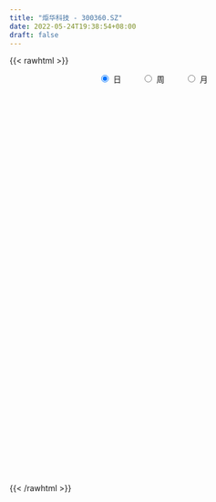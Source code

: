 ```yaml
---
title: "炬华科技 - 300360.SZ"
date: 2022-05-24T19:38:54+08:00
draft: false
---
```

{{< rawhtml >}}
    <div style="text-align: center">
        <label style="padding: 1rem;"><input style="margin-right: .5rem" type="radio" name="period" value="D" checked onclick="period_change(this)">日</label>
        <label style="padding: 1rem;"><input style="margin-right: .5rem" type="radio" name="period" value="W" onclick="period_change(this)">周</label>
        <label style="padding: 1rem;"><input style="margin-right: .5rem" type="radio" name="period" value="M" onclick="period_change(this)">月</label>
    </div>
    <div id="chart" style="height: 700px;"></div> 
    <script type="text/javascript">
        const D_v = [27919.95,28890.89,35737.45,30060.15,28373.2,31315.0,19931.9,19078.17,26121.17,24045.8,26828.55,28503.4,30674.35,46588.68,32412.6,46936.25,30742.9,30609.15,71251.58,66134.61,52204.98,45779.75,73048.34,40149.05,39434.0,35862.45,88780.86,55299.9,42658.4,44885.93,40356.76,25721.18,44718.8,27307.73,34931.71,22153.05,100421.98,85935.75,44559.55,73454.65,66987.6,152468.73,88112.84,57976.74,46181.39,41432.8,134342.3,105992.42,120034.59,106838.57,119764.31,94411.12,89004.65,90665.99,101888.49,595557.51,527547.97,317310.6,241553.27,136691.9,101725.95,240727.84,145129.61,267911.18,173920.96,148591.04,110788.1,106303.09,104563.96,95535.75,77266.84,104623.51,175884.41,89723.37,108162.0,315508.54,210870.93,102672.56,118778.5,73640.25,161712.5,105897.25,87603.6,104448.9,79480.65,95065.83,100523.8,69986.85,49729.19,60703.52,92117.38,63474.59,85225.62,65092.36,97649.76,61911.8,55554.86,86442.57,74948.46,80371.2,82445.7,79771.73,69781.78,46534.75,70268.4,42827.66,42116.56,34841.5,41038.0,44480.3,116827.6,63437.15,108246.95,85970.45,96883.25,111923.3,116823.62,145284.6,105547.0,74143.2,73486.12,50464.1,87581.1,138154.73,634972.42,845178.64,892483.28,895750.37,552003.63,565087.05,541382.91,434248.67,729312.2,475722.62,351917.48,327958.58,301963.77,284326.28,397561.37,265182.52,258586.43,161780.84,179078.48,155733.15,223413.63,361046.33,589515.74,496144.03,342879.75,304054.38,235501.36,224379.03,205592.47,243902.44,223709.89,161093.9,148841.68,140370.62,149104.21,141673.3,192472.46,187794.76,171839.6,141598.38,158705.53,152540.18,113375.77,110809.04,274151.71,209897.75,127933.17,125414.33,81025.37,171969.7,115361.65,155640.49,138721.57,95678.72,144670.65,104422.6,135519.63,125131.62,170439.7,89713.24,102956.12,91068.19,189373.75,94465.23,92605.02,122823.96,173399.16,179055.4,130307.32,106963.01,115151.16,122637.01,256361.87,141036.9,108259.97,134509.44,124231.05,133032.76,117808.2,105789.56,137792.0,113362.36,109337.75,71502.93,79951.1,94805.2,100187.6,87329.4,69138.0,62489.95,73900.6,132052.23,105017.83,68289.3,83209.2,111333.0,77940.95,96104.1,56395.0,48871.0,66263.12,70910.0,58242.96,41850.0,53630.0,68260.0,54700.29,163872.09,130288.5,203110.5,125748.49,157960.79,108328.32,90892.6,86426.0,130270.26,155370.9,87582.73,75618.53,201671.83,354991.89,220406.45,175776.04,399350.39,194555.71,176772.45]
const D_histogram = [0.0,0.0056733903,0.005728139,0.000968953,-0.006560238,-0.0141396164,-0.0168536644,-0.0156993529,-0.0095924512,-0.0019559857,0.0049669692,0.0046867098,0.0113828044,0.0239891083,0.0236298816,0.0272344418,0.0273288071,0.0251558157,0.0324672684,0.0356934595,0.0373849661,0.0302825632,0.0371169068,0.0318220162,0.0306169743,0.028777875,0.038697535,0.0432537969,0.0434727772,0.0344809046,0.0188322743,0.0068086648,-0.0119007223,-0.0184764849,-0.0336528952,-0.0450514544,-0.0170058486,0.0030605031,0.0068559,0.0149164532,0.0220028956,0.0459260978,0.0452201246,0.0353927701,0.024750046,0.0166504693,0.0284004774,0.040423956,0.058278182,0.0768037017,0.0869456662,0.0745105628,0.0439393982,-0.01245107,-0.017584277,0.0543911083,0.1006001983,0.0782300506,0.0815168671,0.0603217497,0.0362426074,0.0574841965,0.0656822763,0.0976724858,0.0788578824,0.0647442577,0.0241751078,-0.0238843079,-0.0306686745,-0.0398750409,-0.05640774,-0.07206997,-0.0479107065,-0.045259914,-0.0714422561,-0.0758706972,-0.0605155539,-0.0787379993,-0.1213387528,-0.1416098849,-0.1433089559,-0.1495443132,-0.1439153314,-0.1410279062,-0.143517828,-0.1514732412,-0.1442230986,-0.143448175,-0.1330437592,-0.1289713035,-0.1287871307,-0.1077818222,-0.0847925317,-0.0851841327,-0.1044829797,-0.1063029349,-0.1102314777,-0.074181157,-0.044149728,-0.0404243239,-0.0469084167,-0.0401995046,-0.0312251318,-0.0288882149,-0.0052411242,0.0101134442,0.0136988681,0.0167083869,0.0115029742,0.0154351463,0.0382549782,0.0537608393,0.0465163012,0.0610238962,0.0837984722,0.0982444012,0.1218051365,0.1508424979,0.1476231536,0.1303999977,0.1267031881,0.1186259082,0.1162523826,0.14220221,0.2697357954,0.3802494953,0.5793728062,0.589341551,0.5561054448,0.4866915403,0.4226586812,0.3822608868,0.3872796875,0.3321887483,0.2651655569,0.2005925045,0.1251667477,0.0727726306,-0.0359952916,-0.1290028466,-0.2139824186,-0.2506971292,-0.2929549228,-0.3077243144,-0.2776236642,-0.189073851,-0.0585275754,0.0393007298,0.0750280808,0.0321354442,0.0155308956,0.0085801314,-0.0213311383,-0.1099657099,-0.1800939503,-0.2358124252,-0.2892516459,-0.3148272798,-0.3253475218,-0.329605551,-0.3391749221,-0.313784404,-0.3296388498,-0.3365772249,-0.3476453339,-0.3254677789,-0.3084003286,-0.2723914078,-0.1894010838,-0.1300221342,-0.0920877924,-0.0955384516,-0.0804955989,-0.0429792973,-0.0583397983,-0.019112241,-0.0280930154,-0.0291025998,-0.0447802177,-0.047667736,-0.0212188258,-0.021754732,-0.0486991714,-0.0536582556,-0.0419023771,-0.0163615825,0.0152413779,0.0336363294,0.0624952749,0.0656250974,0.1027307153,0.0957729343,0.1085685923,0.1136818048,0.1198344286,0.1273192311,0.1234692859,0.1047772297,0.0698653663,0.0168854926,-0.0076660079,-0.0035220025,-0.003299424,-0.0304277566,-0.082780297,-0.0816394321,-0.0717325591,-0.0560489872,-0.0380772807,-0.0386720356,-0.0188757375,-0.0268604071,-0.0351852665,-0.043206753,-0.0556245279,-0.0451311825,-0.0430609885,-0.0341552848,-0.0194396909,-0.0349948645,-0.0443772681,-0.0684430123,-0.0671092433,-0.0676414601,-0.0429959303,-0.033119565,-0.0157117058,0.0010727727,0.0153078599,0.0048277392,-0.0020978907,-0.0345075723,-0.0447364764,-0.0212794204,-0.0136277064,0.0360779545,0.0679728514,0.0830483395,0.1000038915,0.1246791835,0.1404900144,0.1521484441,0.1538645317,0.1623100128,0.1996877493,0.2087509436,0.2144324774,0.2478403602,0.2573816317,0.220244501]
const D_fast = [0.0,0.0070917379,0.0085785213,0.0040615735,-0.0051076769,-0.0162219595,-0.0231494235,-0.0259199503,-0.0222111613,-0.0150636923,-0.0068989951,-0.006007577,0.0035342186,0.0221377996,0.0276860434,0.0380992139,0.045025781,0.0491417435,0.0645700133,0.0767195693,0.0877573175,0.0882255553,0.1043391257,0.1069997392,0.1134489407,0.1188043102,0.1383983539,0.1537680651,0.1648552397,0.1644835932,0.1535430315,0.1432215882,0.1215370205,0.1103421367,0.0867525026,0.0640910798,0.0878852235,0.108716701,0.1142260728,0.1260157394,0.1386029056,0.1740076323,0.1846066902,0.1836275283,0.1791723157,0.1752353563,0.1940854838,0.2162149513,0.2486387228,0.286365168,0.318243549,0.3244360863,0.3048497713,0.2453465356,0.2358172594,0.3213904218,0.3927495613,0.3899369263,0.4136029596,0.4074882795,0.3924697892,0.4280824273,0.4527010762,0.5091094072,0.5100092743,0.5120817141,0.4775563412,0.4235258485,0.4090743132,0.3898991866,0.3592645525,0.32558483,0.3377664169,0.3291022309,0.2850593248,0.2616632094,0.2618894642,0.2239825189,0.1510470773,0.095373474,0.057847164,0.0142257283,-0.0161241227,-0.0484936741,-0.0868630528,-0.1326867763,-0.1614924084,-0.1965795286,-0.2194360526,-0.2476064227,-0.2796190326,-0.2855591796,-0.2837680221,-0.3054556562,-0.3508752482,-0.379270937,-0.4107573492,-0.3932523178,-0.3742583209,-0.3806389977,-0.3988501947,-0.4021911587,-0.4010230689,-0.4059082058,-0.3835713961,-0.3656884666,-0.3586783257,-0.3514917102,-0.3538213793,-0.3460304207,-0.3136468443,-0.2847007733,-0.280316236,-0.2505526671,-0.206828473,-0.1678214437,-0.1138094243,-0.0470614384,-0.0133749944,0.0020018492,0.0299808367,0.0515600338,0.0782496038,0.1397499837,0.334717518,0.5402935917,0.8842601042,1.0415642367,1.1473544917,1.1996134722,1.2412452835,1.2964127107,1.3982514334,1.4262076812,1.425475879,1.4110509528,1.3669168829,1.3327159235,1.2149491784,1.0896909116,0.951215735,0.8518267421,0.7363302178,0.6446297476,0.6053244818,0.6466058322,0.762520214,0.8701737016,0.9246580728,0.8897992972,0.8770774725,0.8722717412,0.8370276869,0.7209016878,0.6057499599,0.4910783786,0.3653262465,0.2610437927,0.1691866702,0.0825272532,-0.0118358484,-0.0648914312,-0.1631555895,-0.2542382708,-0.3522177133,-0.4114071031,-0.4714397349,-0.503528666,-0.467888613,-0.4410151969,-0.4261028032,-0.4534380753,-0.4585191224,-0.4317476451,-0.4616930957,-0.4272435986,-0.4432476268,-0.4515328612,-0.4784055336,-0.4932099859,-0.4720657821,-0.4780403713,-0.5171596036,-0.5355332517,-0.5342529674,-0.5128025684,-0.4773892635,-0.4505852297,-0.4061024655,-0.3865663686,-0.3237780719,-0.3067926193,-0.2668548132,-0.2333211496,-0.1972099186,-0.1578953083,-0.130877932,-0.1233756807,-0.1408212026,-0.1895797032,-0.2160477056,-0.2127842009,-0.2133864784,-0.2481217502,-0.3211693648,-0.3404383579,-0.3484646247,-0.3467932996,-0.3383409133,-0.3486036771,-0.3335263134,-0.3482260847,-0.3653472607,-0.3841704355,-0.4104943424,-0.4112837926,-0.4199788458,-0.4196119632,-0.4097562921,-0.4340601818,-0.4545369024,-0.4957133997,-0.5111569415,-0.5285995233,-0.5147029761,-0.513106502,-0.4996265693,-0.4825738976,-0.4645118454,-0.4737850314,-0.481235134,-0.5222717086,-0.5436847319,-0.5255475309,-0.5213027436,-0.462577594,-0.4136894842,-0.3778519113,-0.3358953864,-0.2800502985,-0.2291169641,-0.1794214233,-0.1392392027,-0.0902162185,-0.0029165446,0.0583343856,0.1176240388,0.2129920116,0.286878691,0.3048026856]
const D_slow = [0.0,0.0014183476,0.0028503823,0.0030926206,0.0014525611,-0.002082343,-0.0062957591,-0.0102205974,-0.0126187102,-0.0131077066,-0.0118659643,-0.0106942868,-0.0078485857,-0.0018513087,0.0040561617,0.0108647722,0.017696974,0.0239859279,0.032102745,0.0410261098,0.0503723514,0.0579429922,0.0672222189,0.0751777229,0.0828319665,0.0900264352,0.099700819,0.1105142682,0.1213824625,0.1300026886,0.1347107572,0.1364129234,0.1334377428,0.1288186216,0.1204053978,0.1091425342,0.1048910721,0.1056561978,0.1073701728,0.1110992861,0.11660001,0.1280815345,0.1393865656,0.1482347582,0.1544222697,0.158584887,0.1656850063,0.1757909953,0.1903605408,0.2095614663,0.2312978828,0.2499255235,0.2609103731,0.2577976056,0.2534015363,0.2669993134,0.292149363,0.3117068757,0.3320860924,0.3471665299,0.3562271817,0.3705982308,0.3870187999,0.4114369214,0.431151392,0.4473374564,0.4533812333,0.4474101564,0.4397429877,0.4297742275,0.4156722925,0.3976548,0.3856771234,0.3743621449,0.3565015809,0.3375339066,0.3224050181,0.3027205183,0.2723858301,0.2369833588,0.2011561199,0.1637700416,0.1277912087,0.0925342321,0.0566547752,0.0187864649,-0.0172693098,-0.0531313535,-0.0863922934,-0.1186351192,-0.1508319019,-0.1777773574,-0.1989754904,-0.2202715235,-0.2463922685,-0.2729680022,-0.3005258716,-0.3190711608,-0.3301085928,-0.3402146738,-0.351941778,-0.3619916541,-0.3697979371,-0.3770199908,-0.3783302719,-0.3758019108,-0.3723771938,-0.3682000971,-0.3653243535,-0.361465567,-0.3519018224,-0.3384616126,-0.3268325373,-0.3115765633,-0.2906269452,-0.2660658449,-0.2356145608,-0.1979039363,-0.1609981479,-0.1283981485,-0.0967223515,-0.0670658744,-0.0380027788,-0.0024522263,0.0649817226,0.1600440964,0.304887298,0.4522226857,0.5912490469,0.712921932,0.8185866023,0.914151824,1.0109717458,1.0940189329,1.1603103221,1.2104584483,1.2417501352,1.2599432928,1.2509444699,1.2186937583,1.1651981536,1.1025238713,1.0292851406,0.952354062,0.882948146,0.8356796832,0.8210477894,0.8308729718,0.849629992,0.8576638531,0.8615465769,0.8636916098,0.8583588252,0.8308673977,0.7858439102,0.7268908039,0.6545778924,0.5758710725,0.494534192,0.4121328042,0.3273390737,0.2488929727,0.1664832603,0.0823389541,-0.0045723794,-0.0859393241,-0.1630394063,-0.2311372582,-0.2784875292,-0.3109930627,-0.3340150108,-0.3578996237,-0.3780235235,-0.3887683478,-0.4033532974,-0.4081313576,-0.4151546115,-0.4224302614,-0.4336253158,-0.4455422499,-0.4508469563,-0.4562856393,-0.4684604321,-0.4818749961,-0.4923505903,-0.4964409859,-0.4926306415,-0.4842215591,-0.4685977404,-0.452191466,-0.4265087872,-0.4025655536,-0.3754234055,-0.3470029544,-0.3170443472,-0.2852145394,-0.2543472179,-0.2281529105,-0.2106865689,-0.2064651958,-0.2083816977,-0.2092621984,-0.2100870544,-0.2176939935,-0.2383890678,-0.2587989258,-0.2767320656,-0.2907443124,-0.3002636326,-0.3099316415,-0.3146505759,-0.3213656776,-0.3301619942,-0.3409636825,-0.3548698145,-0.3661526101,-0.3769178572,-0.3854566784,-0.3903166012,-0.3990653173,-0.4101596343,-0.4272703874,-0.4440476982,-0.4609580632,-0.4717070458,-0.4799869371,-0.4839148635,-0.4836466703,-0.4798197053,-0.4786127705,-0.4791372432,-0.4877641363,-0.4989482554,-0.5042681105,-0.5076750371,-0.4986555485,-0.4816623356,-0.4609002508,-0.4358992779,-0.404729482,-0.3696069784,-0.3315698674,-0.2931037345,-0.2525262313,-0.2026042939,-0.150416558,-0.0968084387,-0.0348483486,0.0294970593,0.0845581846]
const D_data = [['2021-05-13', 7.5803, 7.5411, 7.5214, 7.6195],['2021-05-14', 7.61, 7.63, 7.54, 7.63],['2021-05-17', 7.63, 7.58, 7.57, 7.65],['2021-05-18', 7.63, 7.51, 7.5, 7.64],['2021-05-19', 7.48, 7.44, 7.41, 7.51],['2021-05-20', 7.46, 7.39, 7.37, 7.47],['2021-05-21', 7.41, 7.41, 7.4, 7.49],['2021-05-24', 7.4, 7.44, 7.37, 7.46],['2021-05-25', 7.44, 7.51, 7.43, 7.53],['2021-05-26', 7.51, 7.56, 7.49, 7.58],['2021-05-27', 7.57, 7.59, 7.52, 7.6],['2021-05-28', 7.58, 7.52, 7.49, 7.59],['2021-05-31', 7.56, 7.63, 7.49, 7.63],['2021-06-01', 7.69, 7.77, 7.59, 7.78],['2021-06-02', 7.75, 7.66, 7.63, 7.8],['2021-06-03', 7.83, 7.74, 7.72, 7.86],['2021-06-04', 7.63, 7.73, 7.62, 7.76],['2021-06-07', 7.71, 7.72, 7.65, 7.75],['2021-06-08', 7.76, 7.88, 7.68, 7.94],['2021-06-09', 7.9, 7.89, 7.84, 8.12],['2021-06-10', 7.89, 7.92, 7.81, 7.97],['2021-06-11', 7.95, 7.83, 7.8, 8.0],['2021-06-15', 7.99, 8.04, 7.91, 8.15],['2021-06-16', 7.95, 7.93, 7.83, 8.02],['2021-06-17', 7.96, 8.0, 7.92, 8.05],['2021-06-18', 7.98, 8.02, 7.89, 8.03],['2021-06-21', 7.96, 8.23, 7.95, 8.23],['2021-06-22', 8.26, 8.25, 8.14, 8.29],['2021-06-23', 8.25, 8.26, 8.16, 8.33],['2021-06-24', 8.21, 8.17, 8.15, 8.34],['2021-06-25', 8.16, 8.06, 8.03, 8.2],['2021-06-28', 8.08, 8.06, 8.03, 8.13],['2021-06-29', 8.06, 7.91, 7.84, 8.08],['2021-06-30', 7.91, 8.0, 7.86, 8.05],['2021-07-01', 7.96, 7.83, 7.81, 8.08],['2021-07-02', 7.83, 7.79, 7.77, 7.9],['2021-07-05', 7.84, 8.32, 7.79, 8.37],['2021-07-06', 8.27, 8.36, 8.2, 8.41],['2021-07-07', 8.32, 8.24, 8.21, 8.35],['2021-07-08', 8.3, 8.35, 8.23, 8.43],['2021-07-09', 8.32, 8.41, 8.18, 8.47],['2021-07-12', 8.42, 8.75, 8.42, 8.95],['2021-07-13', 8.74, 8.56, 8.46, 8.74],['2021-07-14', 8.6, 8.47, 8.39, 8.61],['2021-07-15', 8.43, 8.45, 8.21, 8.46],['2021-07-16', 8.36, 8.47, 8.35, 8.54],['2021-07-19', 8.55, 8.77, 8.51, 8.82],['2021-07-20', 8.72, 8.89, 8.72, 8.91],['2021-07-21', 8.83, 9.11, 8.83, 9.23],['2021-07-22', 9.12, 9.3, 9.08, 9.33],['2021-07-23', 9.28, 9.37, 9.16, 9.45],['2021-07-26', 9.35, 9.18, 8.99, 9.35],['2021-07-27', 9.19, 8.92, 8.9, 9.31],['2021-07-28', 8.87, 8.41, 8.34, 8.91],['2021-07-29', 8.63, 8.91, 8.6, 8.99],['2021-07-30', 9.2, 10.11, 8.91, 10.69],['2021-08-02', 10.32, 10.21, 10.04, 10.99],['2021-08-03', 10.01, 9.53, 9.48, 10.58],['2021-08-04', 9.5, 9.91, 9.5, 10.13],['2021-08-05', 9.81, 9.66, 9.57, 10.02],['2021-08-06', 9.55, 9.59, 9.5, 9.77],['2021-08-09', 9.51, 10.24, 9.28, 10.49],['2021-08-10', 10.2, 10.26, 10.03, 10.43],['2021-08-11', 10.4, 10.79, 10.22, 10.88],['2021-08-12', 10.7, 10.32, 10.29, 10.73],['2021-08-13', 10.2, 10.41, 10.19, 10.59],['2021-08-16', 10.32, 10.03, 9.94, 10.39],['2021-08-17', 10.0, 9.76, 9.76, 10.13],['2021-08-18', 9.75, 10.17, 9.7, 10.22],['2021-08-19', 10.06, 10.13, 10.02, 10.58],['2021-08-20', 10.0, 9.99, 9.75, 10.03],['2021-08-23', 9.83, 9.92, 9.55, 10.06],['2021-08-24', 9.92, 10.45, 9.75, 10.52],['2021-08-25', 10.42, 10.27, 10.19, 10.44],['2021-08-26', 10.2, 9.85, 9.8, 10.45],['2021-08-27', 9.4, 10.03, 8.58, 10.11],['2021-08-30', 9.99, 10.3, 9.93, 10.88],['2021-08-31', 10.2, 9.86, 9.83, 10.28],['2021-09-01', 9.86, 9.35, 9.26, 9.91],['2021-09-02', 9.39, 9.39, 9.22, 9.5],['2021-09-03', 9.4, 9.48, 9.4, 10.2],['2021-09-06', 9.4, 9.31, 9.13, 9.57],['2021-09-07', 9.33, 9.36, 9.21, 9.43],['2021-09-08', 9.34, 9.25, 9.13, 9.49],['2021-09-09', 9.25, 9.08, 8.98, 9.25],['2021-09-10', 9.24, 8.87, 8.85, 9.24],['2021-09-13', 8.76, 8.94, 8.76, 9.19],['2021-09-14', 8.88, 8.76, 8.7, 9.03],['2021-09-15', 8.75, 8.79, 8.65, 8.84],['2021-09-16', 8.8, 8.63, 8.61, 8.86],['2021-09-17', 8.6, 8.47, 8.34, 8.69],['2021-09-22', 8.35, 8.67, 8.33, 8.68],['2021-09-23', 8.85, 8.71, 8.67, 8.87],['2021-09-24', 8.69, 8.38, 8.34, 8.69],['2021-09-27', 8.44, 7.98, 7.82, 8.44],['2021-09-28', 7.98, 8.02, 7.84, 8.12],['2021-09-29', 7.92, 7.85, 7.84, 8.12],['2021-09-30', 7.85, 8.32, 7.85, 8.46],['2021-10-08', 8.46, 8.33, 8.28, 8.58],['2021-10-11', 8.33, 8.01, 7.98, 8.36],['2021-10-12', 8.03, 7.79, 7.69, 8.04],['2021-10-13', 7.82, 7.87, 7.63, 7.93],['2021-10-14', 7.88, 7.86, 7.74, 7.98],['2021-10-15', 7.85, 7.73, 7.7, 7.85],['2021-10-18', 7.67, 8.0, 7.65, 8.08],['2021-10-19', 7.98, 7.95, 7.9, 8.08],['2021-10-20', 7.97, 7.81, 7.76, 7.98],['2021-10-21', 7.81, 7.78, 7.75, 7.85],['2021-10-22', 7.78, 7.63, 7.63, 7.78],['2021-10-25', 7.6, 7.7, 7.6, 7.76],['2021-10-26', 7.88, 7.98, 7.81, 8.16],['2021-10-27', 7.9, 7.98, 7.83, 8.06],['2021-10-28', 7.98, 7.71, 7.58, 8.0],['2021-10-29', 7.8, 8.0, 7.67, 8.08],['2021-11-01', 8.01, 8.22, 7.95, 8.25],['2021-11-02', 8.27, 8.25, 8.15, 8.45],['2021-11-03', 8.25, 8.52, 8.18, 8.57],['2021-11-04', 8.6, 8.81, 8.57, 8.84],['2021-11-05', 8.75, 8.57, 8.5, 8.88],['2021-11-08', 8.59, 8.43, 8.34, 8.65],['2021-11-09', 8.49, 8.63, 8.4, 8.66],['2021-11-10', 8.59, 8.63, 8.49, 8.67],['2021-11-11', 8.63, 8.76, 8.54, 8.95],['2021-11-12', 8.85, 9.28, 8.67, 9.29],['2021-11-15', 10.51, 11.14, 10.51, 11.14],['2021-11-16', 11.56, 11.85, 11.15, 11.97],['2021-11-17', 12.55, 14.22, 12.55, 14.22],['2021-11-18', 13.51, 12.94, 12.41, 13.7],['2021-11-19', 12.54, 12.87, 12.44, 13.48],['2021-11-22', 12.82, 12.65, 11.8, 12.96],['2021-11-23', 12.45, 12.83, 12.21, 13.59],['2021-11-24', 12.83, 13.29, 12.31, 13.29],['2021-11-25', 13.4, 14.21, 12.73, 15.6],['2021-11-26', 14.1, 13.76, 13.31, 14.88],['2021-11-29', 13.3, 13.68, 13.3, 14.36],['2021-11-30', 13.88, 13.71, 13.5, 14.24],['2021-12-01', 13.72, 13.5, 13.33, 14.18],['2021-12-02', 13.7, 13.7, 13.54, 14.1],['2021-12-03', 13.45, 12.75, 12.61, 13.65],['2021-12-06', 12.97, 12.51, 12.51, 13.11],['2021-12-07', 12.63, 12.16, 11.84, 12.66],['2021-12-08', 12.14, 12.41, 12.1, 12.49],['2021-12-09', 12.46, 12.06, 11.98, 12.61],['2021-12-10', 12.19, 12.15, 11.83, 12.31],['2021-12-13', 12.07, 12.65, 12.07, 12.96],['2021-12-14', 12.7, 13.64, 12.56, 13.65],['2021-12-15', 13.4, 14.78, 13.3, 16.28],['2021-12-16', 14.93, 15.1, 14.5, 15.62],['2021-12-17', 14.94, 14.85, 14.54, 15.65],['2021-12-20', 14.94, 14.01, 13.6, 15.08],['2021-12-21', 14.28, 14.32, 13.83, 14.68],['2021-12-22', 14.32, 14.51, 13.95, 15.14],['2021-12-23', 14.5, 14.24, 14.14, 15.07],['2021-12-24', 14.12, 13.25, 13.16, 14.37],['2021-12-27', 13.18, 13.05, 12.65, 13.57],['2021-12-28', 13.17, 12.83, 12.6, 13.17],['2021-12-29', 12.83, 12.45, 12.37, 12.92],['2021-12-30', 12.6, 12.43, 12.36, 12.64],['2021-12-31', 12.53, 12.34, 12.24, 12.63],['2022-01-04', 12.47, 12.18, 12.03, 12.58],['2022-01-05', 12.23, 11.86, 11.51, 12.29],['2022-01-06', 11.95, 12.12, 11.71, 12.33],['2022-01-07', 12.08, 11.4, 11.36, 12.12],['2022-01-10', 11.42, 11.2, 11.13, 11.53],['2022-01-11', 11.2, 10.83, 10.75, 11.26],['2022-01-12', 11.03, 11.0, 10.83, 11.3],['2022-01-13', 11.05, 10.77, 10.73, 11.15],['2022-01-14', 10.73, 10.89, 10.7, 11.13],['2022-01-17', 11.05, 11.58, 10.9, 11.8],['2022-01-18', 11.55, 11.5, 11.45, 12.04],['2022-01-19', 11.52, 11.36, 11.23, 11.7],['2022-01-20', 11.36, 10.81, 10.78, 11.45],['2022-01-21', 10.77, 10.95, 10.71, 11.12],['2022-01-24', 10.95, 11.27, 10.95, 11.68],['2022-01-25', 11.24, 10.57, 10.56, 11.32],['2022-01-26', 10.57, 11.23, 10.57, 11.25],['2022-01-27', 11.23, 10.63, 10.6, 11.24],['2022-01-28', 10.67, 10.62, 10.22, 10.9],['2022-02-07', 10.84, 10.3, 10.2, 10.98],['2022-02-08', 10.31, 10.31, 10.06, 10.34],['2022-02-09', 10.32, 10.65, 10.2, 10.77],['2022-02-10', 10.62, 10.3, 10.16, 10.64],['2022-02-11', 10.23, 9.8, 9.73, 10.29],['2022-02-14', 9.73, 9.88, 9.65, 9.94],['2022-02-15', 9.93, 10.0, 9.72, 10.05],['2022-02-16', 10.06, 10.18, 9.96, 10.2],['2022-02-17', 10.14, 10.34, 10.01, 10.63],['2022-02-18', 10.2, 10.26, 10.01, 10.3],['2022-02-21', 10.17, 10.49, 10.12, 10.54],['2022-02-22', 10.41, 10.24, 10.12, 10.41],['2022-02-23', 10.25, 10.78, 10.23, 10.89],['2022-02-24', 10.66, 10.33, 10.08, 10.9],['2022-02-25', 10.38, 10.62, 10.37, 10.75],['2022-02-28', 10.59, 10.61, 10.28, 10.71],['2022-03-01', 10.59, 10.7, 10.55, 10.98],['2022-03-02', 10.69, 10.81, 10.51, 10.85],['2022-03-03', 11.2, 10.74, 10.46, 11.3],['2022-03-04', 10.53, 10.55, 10.5, 10.95],['2022-03-07', 10.5, 10.24, 10.18, 10.55],['2022-03-08', 10.26, 9.78, 9.75, 10.43],['2022-03-09', 9.8, 9.9, 9.43, 10.08],['2022-03-10', 10.09, 10.17, 10.06, 10.48],['2022-03-11', 10.05, 10.1, 9.72, 10.15],['2022-03-14', 10.08, 9.64, 9.64, 10.09],['2022-03-15', 9.59, 9.03, 9.02, 9.7],['2022-03-16', 9.27, 9.46, 8.93, 9.55],['2022-03-17', 9.59, 9.5, 9.45, 9.77],['2022-03-18', 9.42, 9.55, 9.36, 9.65],['2022-03-21', 9.64, 9.59, 9.45, 9.78],['2022-03-22', 9.59, 9.33, 9.26, 9.59],['2022-03-23', 9.33, 9.57, 9.29, 9.72],['2022-03-24', 9.48, 9.19, 9.18, 9.48],['2022-03-25', 9.19, 9.07, 9.05, 9.28],['2022-03-28', 9.0, 8.95, 8.82, 9.07],['2022-03-29', 8.94, 8.75, 8.69, 9.0],['2022-03-30', 8.85, 8.94, 8.81, 9.06],['2022-03-31', 8.89, 8.78, 8.69, 8.93],['2022-04-01', 8.73, 8.81, 8.62, 8.82],['2022-04-06', 8.78, 8.87, 8.71, 8.96],['2022-04-07', 8.78, 8.41, 8.39, 8.84],['2022-04-08', 8.44, 8.33, 8.13, 8.48],['2022-04-11', 8.25, 7.95, 7.8, 8.25],['2022-04-12', 7.86, 8.09, 7.82, 8.1],['2022-04-13', 8.04, 7.95, 7.86, 8.1],['2022-04-14', 8.1, 8.22, 8.01, 8.3],['2022-04-15', 8.15, 8.03, 7.89, 8.16],['2022-04-18', 7.93, 8.11, 7.77, 8.13],['2022-04-19', 8.11, 8.12, 8.04, 8.22],['2022-04-20', 8.14, 8.11, 8.05, 8.23],['2022-04-21', 8.09, 7.75, 7.7, 8.09],['2022-04-22', 7.7, 7.68, 7.53, 7.78],['2022-04-25', 7.72, 7.17, 7.16, 7.87],['2022-04-26', 7.2, 7.23, 7.18, 7.51],['2022-04-27', 7.23, 7.59, 6.95, 7.61],['2022-04-28', 7.48, 7.39, 7.24, 7.62],['2022-04-29', 7.46, 8.01, 7.42, 8.05],['2022-05-05', 7.95, 7.98, 7.87, 8.05],['2022-05-06', 7.78, 7.89, 7.72, 7.97],['2022-05-09', 7.96, 8.01, 7.9, 8.12],['2022-05-10', 7.93, 8.25, 7.9, 8.4],['2022-05-11', 8.23, 8.3, 8.21, 8.64],['2022-05-12', 8.26, 8.39, 8.23, 8.54],['2022-05-13', 8.43, 8.38, 8.26, 8.52],['2022-05-16', 8.47, 8.58, 8.45, 8.87],['2022-05-17', 8.51, 9.18, 8.42, 9.36],['2022-05-18', 9.14, 9.09, 8.86, 9.26],['2022-05-19', 8.89, 9.24, 8.85, 9.29],['2022-05-20', 9.45, 9.87, 9.24, 10.09],['2022-05-23', 9.75, 9.89, 9.74, 9.97],['2022-05-24', 9.89, 9.43, 9.4, 10.1]]
const W_v = [38211.42,94663.31,82237.26,67913.18,44983.59,49838.1,41749.42,129511.53,245234.65,115543.22,92773.12,58787.05,112840.52,103207.51,65887.18,154584.43,970133.64,234164.38,574208.8300000001,331261.5100000001,345795.92,178419.94,134259.0,162084.21,187143.38,115648.08,101442.88,114758.38,145640.24,110007.33,33475.53,18854.34,104060.86,379873.85,181870.35,127787.78,136829.03,94340.65,135919.02,99174.16,85468.6,50047.75,168513.73,111519.6,86375.39,73513.62,360737.69,165307.17,115925.53,93186.34,94412.41,86362.94,100491.9,90157.18,76547.26,67238.46,57986.07,171373.99,163968.52,62058.64,38954.29,54983.21,37132.24,54984.24,39707.15,45339.71,67432.92,54570.56,104196.77,84827.59,62808.02,78999.36,44960.51,242269.22,121189.41,72140.45,185636.49,107749.37,86249.8,111268.07,174948.41,189415.44,219747.42,477196.12,685175.6599999999,213057.86,138562.69,188221.72,110931.63,244929.06,227615.92,100061.87,111829.97,102132.12,74812.81,81481.54,59323.1,81349.45,68673.23,76602.43,126765.29,94250.67,104440.2,78961.03,73774.16,76164.26,56949.96,75504.41,100407.18,162760.17,152388.02,185786.49,366691.49,26185.81,91917.44,272876.0,210555.39,190128.79,342592.47,345681.16,365084.16,247133.53,220771.27,232571.54,427620.48,537768.48,261849.05,244417.9,334010.4,235156.23,233796.15,263158.28,333416.56,289422.84,389509.14,350003.17,179184.93,147837.37,126326.5,104243.75,122780.51,192130.0,130185.38,138009.04,156588.62,154149.72,142081.85,152329.88,124141.11,317572.13,377462.74,511328.49,947327.01,553610.65,399005.88,252442.27,326116.73,214050.09,197811.41,694234.0800000001,629213.76,1271715.3,844600.7299999999,377694.9300000001,102206.43,57596.7,537118.24,783939.8200000001,1231512.23,1296773.9199999999,541207.78,287541.13,328769.93,181291.22,281610.63,198869.92,215502.33,130580.85,214870.46,239936.75,294401.04,202699.45,187092.22,72456.13,57350.98,138556.45,196686.64,182293.18,188852.73,303921.29,276674.66,248482.96,130042.69,147137.0,160487.5,63648.37,130316.28,145417.7,124577.09,187354.78,265980.0700000001,188493.84,271981.85,154832.47,371359.5299999999,386172.5,586972.1899999999,971527.76,1324829.6899999997,976280.6299999999,494457.74,793901.83,667674.74,472496.23,373060.74,213792.57,301558.99,74948.46,358905.16,231092.12,418962.45,576461.77,423829.25,3820388.3399999999,2745753.4500000002,1663727.48,1020361.42,2012999.48,1213429.6799999999,823120.2999999999,693780.12,677028.9,818422.33,677372.1299999999,680184.2,567576.53,698190.8600000001,742149.9500000001,617841.42,537784.6,431411.3,441749.91,272483.15,338543.22,276683.25,780980.37,199220.92,535268.42,1352196.6000000001,371328.16]
const W_histogram = [0.0,-0.0809973789,-0.0977165632,-0.0998835849,-0.1041648636,-0.0783004701,-0.0717457536,-0.0436826015,-0.0025909596,0.02323531,0.017250259,-0.0028405636,-0.0117335688,-0.0362553549,-0.054865023,-0.0853249025,0.0294630678,0.0755384961,-0.0281725652,-0.1082595984,-0.1792798076,-0.215035011,-0.2374202287,-0.2126901727,-0.1958019421,-0.1810322967,-0.1647102423,-0.1335427965,-0.1786393412,-0.2183176237,-0.2186966694,-0.1939253905,-0.1436085272,-0.0643062361,-0.016674495,-0.0205104618,0.0269564046,0.0572827234,0.0783809201,0.066494107,0.0663388605,0.0715429592,0.1055930582,0.1256076126,0.1266060595,0.1064676405,0.1126441569,0.0782488288,0.0130477717,-0.0120543655,-0.0293593368,-0.0281927543,-0.0098486477,0.0094585433,0.0031213452,0.0146549785,0.0190039964,0.0573286255,0.0536587201,0.0517407283,0.0513756694,0.0570169405,0.0589963871,0.014561417,-0.0099864231,-0.0090939271,0.0105259967,0.0272893016,0.0665291522,0.0770346538,0.0902783727,0.1006049995,0.0961944918,0.0951629818,0.0685492179,0.0710145366,0.1002856237,0.1133180001,0.1152308139,0.1056119917,0.1170384597,0.1337827797,0.1550132698,0.1972005286,0.2353882522,0.245652151,0.2195810672,0.2192164989,0.186403521,0.1368771125,0.0955030389,0.0807947036,0.0329708699,-0.024778855,-0.056252563,-0.0535818777,-0.0727389662,-0.0723005808,-0.0651053337,-0.0798776043,-0.0980172311,-0.1147318876,-0.1147759213,-0.1126077384,-0.108909985,-0.1197834144,-0.1115562238,-0.0934231612,-0.069346674,-0.0275370148,0.0232521023,0.0703487957,0.0870003855,0.083026128,0.068982979,0.0902808311,0.1248578715,0.1576262441,0.2226027479,0.2925255166,0.3059629831,0.3047905741,0.2876884994,0.2282575382,0.2520854052,0.2058634747,0.1866253541,0.1589158927,0.1180143696,0.0253897781,-0.0736048829,-0.0772698278,-0.0619015293,-0.1093987065,-0.0670090962,-0.0855660053,-0.12935532,-0.1415056647,-0.1744175358,-0.1719516957,-0.1697107946,-0.1512850233,-0.1294752483,-0.1111151567,-0.1220725121,-0.1448794544,-0.1641107779,-0.1548235227,-0.1634630464,-0.0930217544,-0.0503381914,0.0109938975,0.1014257304,0.1275290658,0.11352974,0.1274365633,0.1039975121,0.0869242389,0.0545182022,0.0841609648,0.0758547253,0.0859599118,0.0880978344,0.0142128109,-0.0427713977,-0.0566706325,-0.0164207599,0.0081328807,0.0415687312,0.0436819935,0.0165649452,-0.0212351988,-0.0730825516,-0.0989410969,-0.1363364862,-0.1924637311,-0.2168988278,-0.2347109117,-0.2512810188,-0.2593771951,-0.2530161174,-0.268008302,-0.2824728935,-0.257654416,-0.2051753722,-0.1582940194,-0.1013699135,-0.0722004002,-0.0398828784,0.0203354574,0.0360176489,0.0116110706,-0.0028715679,-0.0203813161,-0.0388240548,-0.0392783385,-0.0257917629,-0.0264368413,-0.0147854666,0.0103777678,0.0356472797,0.0653210772,0.0864783164,0.0812078672,0.1162619721,0.138750256,0.2054742513,0.285747408,0.2892433324,0.3292899383,0.3102620726,0.28385392,0.2159049234,0.1211597784,0.0277115856,-0.0403046786,-0.0868087853,-0.1127265749,-0.1630544549,-0.1937633699,-0.1801297577,-0.1262437202,-0.0407308294,0.2440101387,0.4658329733,0.5142763323,0.4765024164,0.5961815991,0.5325007803,0.4000522297,0.228618239,0.068656311,-0.039510095,-0.1343406468,-0.2468058352,-0.2821793311,-0.273117533,-0.2634986933,-0.2776850917,-0.3117973435,-0.351432628,-0.3776110231,-0.40716182,-0.4248620879,-0.436429333,-0.399155422,-0.3610309734,-0.2846203332,-0.1237518509,-0.0412658567]
const W_fast = [0.0,-0.1012467236,-0.1423950487,-0.1695329667,-0.1998554612,-0.1935661853,-0.2049479072,-0.1878054054,-0.1473615034,-0.1157264063,-0.1173988926,-0.138199856,-0.1500262535,-0.1836118783,-0.2159378022,-0.2677289073,-0.1455751701,-0.0806151177,-0.1913693203,-0.2985212531,-0.4143614142,-0.5038753704,-0.5856156453,-0.6140581324,-0.6461203873,-0.6766088162,-0.7014643223,-0.7036825757,-0.7934389556,-0.8876966441,-0.9427498571,-0.9664599259,-0.9520451943,-0.8888194622,-0.8453563449,-0.8543199271,-0.8001139596,-0.7554669599,-0.7147735332,-0.7100368196,-0.6936073509,-0.6705175125,-0.6100691489,-0.5586526913,-0.5260027296,-0.5195242384,-0.4851866828,-0.5000198037,-0.5619589179,-0.5900746464,-0.614719452,-0.620601058,-0.6047191134,-0.5830472866,-0.5886041483,-0.5734067705,-0.5643067534,-0.5116499679,-0.5019051934,-0.4908880031,-0.4784091446,-0.4585136384,-0.441785095,-0.4825797108,-0.5096241568,-0.5110051425,-0.4887537195,-0.4651680893,-0.4092959506,-0.3795317855,-0.3437184735,-0.3082405968,-0.2886024815,-0.2658432461,-0.2753197056,-0.2551007527,-0.2007582596,-0.1593963832,-0.128675866,-0.1118916902,-0.0712056072,-0.0210155923,0.0389682153,0.1304556062,0.2274903928,0.2991673294,0.3279915124,0.3824310688,0.3962189711,0.3809118408,0.3634135269,0.3689038675,0.3293227512,0.2653783126,0.2198414639,0.2091166797,0.1717748496,0.1541380899,0.1450570036,0.1103153319,0.0676713974,0.0222737689,-0.0064642451,-0.0324479968,-0.0559777397,-0.0967970227,-0.116458888,-0.1216816157,-0.114941797,-0.0800163915,-0.0234142489,0.0412696435,0.0796713296,0.0964536042,0.0996561999,0.1435242597,0.2093157681,0.2814907017,0.4021178925,0.5451720403,0.6351002525,0.7101254872,0.7649455372,0.7625789606,0.8494281788,0.854672117,0.882090335,0.8941098468,0.8827119161,0.7964347691,0.6790388873,0.6560564855,0.6559494017,0.5811025479,0.6067398841,0.5667914737,0.490663329,0.4431365681,0.366620313,0.3260982293,0.2859114317,0.2665159472,0.2559569101,0.2465382125,0.2050627291,0.1460359232,0.0857769052,0.0563582797,0.0068529944,0.0540388479,0.084137863,0.1482184263,0.2640066918,0.3219922936,0.3363754029,0.382141367,0.3847016937,0.3893594803,0.3705829942,0.421265998,0.4319234397,0.4635186042,0.4876809854,0.4173491646,0.3496721066,0.3216052137,0.3577498963,0.3843367571,0.4281647905,0.4411985511,0.4182227391,0.3751137954,0.3049958047,0.2544019852,0.1829224744,0.0786792967,0.0000194931,-0.0764703188,-0.1558606806,-0.2288011557,-0.2856941073,-0.3676883674,-0.4527711823,-0.4923663088,-0.491181108,-0.48387326,-0.4522916326,-0.4411722193,-0.4188254172,-0.353523217,-0.3288366133,-0.3503404239,-0.3655409544,-0.3881460316,-0.416294784,-0.4265686523,-0.4195300175,-0.4267843062,-0.4188292982,-0.3910716218,-0.35689029,-0.3108862232,-0.2681094049,-0.2530778873,-0.1889582893,-0.1317824415,-0.0136898833,0.1380201254,0.2138268828,0.3361959734,0.3947336258,0.4392889532,0.4253161874,0.3608609871,0.2743406906,0.1962482568,0.1280419538,0.0739425204,-0.0171489733,-0.0962987307,-0.127697558,-0.1053724505,-0.0300422671,0.3157012357,0.6539823136,0.8309947557,0.9123464438,1.1810710264,1.2505154027,1.2180799095,1.1038004785,0.9610026283,0.8429586986,0.714542985,0.5403763378,0.4344580092,0.375240424,0.3189845903,0.235376919,0.1233153313,-0.0041781101,-0.124759261,-0.2561005129,-0.3800163028,-0.5006908812,-0.5632058257,-0.6153391203,-0.6100835635,-0.4801530439,-0.4079835138]
const W_slow = [0.0,-0.0202493447,-0.0446784855,-0.0696493818,-0.0956905977,-0.1152657152,-0.1332021536,-0.1441228039,-0.1447705438,-0.1389617163,-0.1346491516,-0.1353592925,-0.1382926847,-0.1473565234,-0.1610727792,-0.1824040048,-0.1750382378,-0.1561536138,-0.1631967551,-0.1902616547,-0.2350816066,-0.2888403594,-0.3481954165,-0.4013679597,-0.4503184452,-0.4955765194,-0.53675408,-0.5701397791,-0.6147996144,-0.6693790204,-0.7240531877,-0.7725345353,-0.8084366671,-0.8245132261,-0.8286818499,-0.8338094653,-0.8270703642,-0.8127496833,-0.7931544533,-0.7765309266,-0.7599462114,-0.7420604716,-0.7156622071,-0.6842603039,-0.6526087891,-0.6259918789,-0.5978308397,-0.5782686325,-0.5750066896,-0.5780202809,-0.5853601152,-0.5924083037,-0.5948704657,-0.5925058298,-0.5917254935,-0.5880617489,-0.5833107498,-0.5689785934,-0.5555639134,-0.5426287314,-0.529784814,-0.5155305789,-0.5007814821,-0.4971411278,-0.4996377336,-0.5019112154,-0.4992797162,-0.4924573908,-0.4758251028,-0.4565664393,-0.4339968462,-0.4088455963,-0.3847969733,-0.3610062279,-0.3438689234,-0.3261152893,-0.3010438833,-0.2727143833,-0.2439066798,-0.2175036819,-0.188244067,-0.154798372,-0.1160450546,-0.0667449224,-0.0078978594,0.0535151784,0.1084104452,0.1632145699,0.2098154501,0.2440347283,0.267910488,0.2881091639,0.2963518814,0.2901571676,0.2760940269,0.2626985574,0.2445138159,0.2264386707,0.2101623373,0.1901929362,0.1656886284,0.1370056565,0.1083116762,0.0801597416,0.0529322453,0.0229863917,-0.0049026642,-0.0282584545,-0.045595123,-0.0524793767,-0.0466663511,-0.0290791522,-0.0073290558,0.0134274762,0.0306732209,0.0532434287,0.0844578966,0.1238644576,0.1795151446,0.2526465237,0.3291372695,0.405334913,0.4772570379,0.5343214224,0.5973427737,0.6488086424,0.6954649809,0.7351939541,0.7646975465,0.771044991,0.7526437703,0.7333263133,0.717850931,0.6905012544,0.6737489803,0.652357479,0.620018649,0.5846422328,0.5410378489,0.4980499249,0.4556222263,0.4178009705,0.3854321584,0.3576533692,0.3271352412,0.2909153776,0.2498876831,0.2111818024,0.1703160408,0.1470606022,0.1344760544,0.1372245288,0.1625809614,0.1944632278,0.2228456628,0.2547048037,0.2807041817,0.3024352414,0.316064792,0.3371050332,0.3560687145,0.3775586924,0.399583151,0.4031363537,0.3924435043,0.3782758462,0.3741706562,0.3762038764,0.3865960592,0.3975165576,0.4016577939,0.3963489942,0.3780783563,0.3533430821,0.3192589605,0.2711430278,0.2169183208,0.1582405929,0.0954203382,0.0305760394,-0.0326779899,-0.0996800654,-0.1702982888,-0.2347118928,-0.2860057358,-0.3255792407,-0.3509217191,-0.3689718191,-0.3789425387,-0.3738586744,-0.3648542622,-0.3619514945,-0.3626693865,-0.3677647155,-0.3774707292,-0.3872903138,-0.3937382545,-0.4003474649,-0.4040438315,-0.4014493896,-0.3925375697,-0.3762073004,-0.3545877213,-0.3342857545,-0.3052202614,-0.2705326975,-0.2191641346,-0.1477272826,-0.0754164495,0.006906035,0.0844715532,0.1554350332,0.209411264,0.2397012086,0.246629105,0.2365529354,0.2148507391,0.1866690953,0.1459054816,0.0974646391,0.0524321997,0.0208712697,0.0106885623,0.071691097,0.1881493403,0.3167184234,0.4358440275,0.5848894273,0.7180146224,0.8180276798,0.8751822395,0.8923463173,0.8824687935,0.8488836318,0.787182173,0.7166373402,0.648357957,0.5824832837,0.5130620107,0.4351126748,0.3472545179,0.2528517621,0.1510613071,0.0448457851,-0.0642615481,-0.1640504036,-0.254308147,-0.3254632303,-0.356401193,-0.3667176572]
const W_data = [['2017-07-14', 11.0527, 10.6901, 10.5668, 11.0527],['2017-07-21', 10.2984, 9.4209, 9.3194, 10.3202],['2017-07-28', 9.4209, 9.885, 9.3266, 10.0083],['2017-08-04', 9.827, 9.9286, 9.7182, 10.5015],['2017-08-11', 10.0664, 9.7908, 9.74, 10.1897],['2017-08-18', 9.8125, 10.1389, 9.7255, 10.3347],['2017-08-25', 10.1244, 9.9068, 9.8053, 10.3202],['2017-09-01', 9.9721, 10.2042, 9.9068, 10.8786],['2017-09-08', 10.2042, 10.516, 10.0301, 10.9149],['2017-09-15', 10.5088, 10.4943, 10.3274, 10.6466],['2017-09-22', 10.487, 10.1461, 9.9286, 10.487],['2017-09-29', 10.0809, 9.885, 9.7473, 10.0809],['2017-10-13', 9.9213, 9.9213, 9.798, 10.0446],['2017-10-20', 9.9286, 9.595, 9.3774, 10.0228],['2017-10-27', 9.6022, 9.4934, 9.4427, 9.7473],['2017-11-03', 9.4281, 9.1308, 8.7174, 9.6602],['2017-11-10', 9.0655, 11.1325, 9.0655, 12.3219],['2017-11-17', 11.0092, 10.7263, 10.6828, 11.5168],['2017-11-24', 9.682, 8.6884, 8.5071, 10.0083],['2017-12-01', 8.6666, 8.4056, 8.2823, 8.7464],['2017-12-08', 8.3403, 7.9632, 7.4845, 8.3765],['2017-12-15', 8.0502, 7.9196, 7.8906, 8.4491],['2017-12-22', 7.9196, 7.7021, 7.4845, 7.9196],['2017-12-29', 7.6658, 8.0647, 7.5063, 8.1662],['2018-01-05', 8.0864, 7.8544, 7.8471, 8.1807],['2018-01-12', 7.8471, 7.6948, 7.5498, 7.8761],['2018-01-19', 7.6513, 7.586, 7.4555, 7.8109],['2018-01-26', 7.557, 7.7021, 7.4845, 7.8689],['2018-02-02', 7.6223, 6.4982, 6.4474, 7.6441],['2018-02-09', 6.4474, 6.0848, 5.9035, 6.5489],['2018-02-14', 6.0993, 6.1936, 6.0848, 6.2951],['2018-02-23', 6.2588, 6.3024, 6.2081, 6.3314],['2018-03-02', 6.3531, 6.5779, 6.3169, 6.723],['2018-03-09', 6.5852, 7.0929, 6.5634, 7.2742],['2018-03-16', 7.0856, 6.8898, 6.7302, 7.3032],['2018-03-23', 6.8898, 6.2298, 6.2226, 7.1219],['2018-03-30', 6.2226, 6.8753, 5.9905, 6.9551],['2018-04-04', 6.8825, 6.7883, 6.7157, 7.1001],['2018-04-13', 6.6867, 6.752, 6.5272, 6.9043],['2018-04-20', 6.7593, 6.3096, 6.2516, 6.8753],['2018-04-27', 6.3096, 6.3676, 6.092, 6.5562],['2018-05-04', 6.3386, 6.3966, 6.0993, 6.5199],['2018-05-11', 6.3966, 6.8318, 6.3749, 7.2452],['2018-05-18', 6.781, 6.7955, 6.5344, 6.8535],['2018-05-25', 6.8535, 6.62, 6.5907, 6.9551],['2018-06-01', 6.6273, 6.3054, 6.0787, 6.7151],['2018-06-08', 6.3054, 6.598, 6.1738, 6.993],['2018-06-15', 6.5322, 6.0055, 5.9836, 6.6054],['2018-06-22', 6.0128, 5.3033, 5.1351, 6.0128],['2018-06-29', 5.3618, 5.4789, 5.1497, 5.4935],['2018-07-06', 5.4496, 5.3618, 5.157, 5.5959],['2018-07-13', 5.3618, 5.4423, 5.1863, 5.5008],['2018-07-20', 5.4569, 5.6105, 5.435, 5.691],['2018-07-27', 5.5959, 5.6398, 5.5081, 5.7422],['2018-08-03', 5.6398, 5.274, 5.2009, 5.6837],['2018-08-10', 5.2521, 5.435, 5.157, 5.4569],['2018-08-17', 5.3691, 5.3179, 5.296, 5.5813],['2018-08-24', 5.3252, 5.808, 5.296, 5.8958],['2018-08-31', 5.7422, 5.3399, 5.2594, 5.7568],['2018-09-07', 5.3545, 5.3106, 5.2302, 5.4569],['2018-09-14', 5.3106, 5.2887, 5.2375, 5.3838],['2018-09-21', 5.2887, 5.3472, 5.157, 5.3472],['2018-09-28', 5.3033, 5.296, 5.2302, 5.3838],['2018-10-12', 5.2375, 4.5572, 4.4328, 5.2594],['2018-10-19', 4.6157, 4.5499, 4.3889, 4.6742],['2018-10-26', 4.623, 4.7254, 4.5572, 4.7913],['2018-11-02', 4.6962, 4.9449, 4.6962, 4.9741],['2018-11-09', 4.9668, 4.9522, 4.8864, 5.0765],['2018-11-16', 4.9376, 5.3545, 4.9376, 5.413],['2018-11-23', 5.4715, 5.1204, 5.1058, 5.5593],['2018-11-30', 5.0619, 5.2228, 5.0619, 5.4203],['2018-12-07', 5.2667, 5.2667, 5.2521, 5.5081],['2018-12-14', 5.2375, 5.1204, 5.0985, 5.3106],['2018-12-21', 5.0912, 5.1716, 5.0546, 5.7788],['2018-12-28', 5.1424, 4.7913, 4.7401, 5.2155],['2019-01-04', 4.8132, 5.0985, 4.8132, 5.0985],['2019-01-11', 5.1424, 5.5447, 5.1424, 5.691],['2019-01-18', 5.5081, 5.5008, 5.3984, 5.6252],['2019-01-25', 5.5228, 5.4569, 5.3691, 5.7422],['2019-02-01', 5.552, 5.3472, 5.1277, 5.552],['2019-02-15', 5.3399, 5.6764, 5.2448, 5.7422],['2019-02-22', 5.691, 5.8958, 5.6837, 6.0055],['2019-03-01', 5.9104, 6.1518, 5.9104, 6.364],['2019-03-08', 6.1738, 6.7151, 6.1738, 7.3442],['2019-03-15', 7.3881, 7.0516, 6.9492, 8.1269],['2019-03-22', 6.993, 7.0296, 6.6566, 7.2418],['2019-03-29', 6.8906, 6.7297, 6.481, 7.0004],['2019-04-04', 6.7663, 7.1759, 6.7663, 7.4466],['2019-04-12', 7.2052, 6.8687, 6.7809, 7.2344],['2019-04-19', 6.9053, 6.598, 6.5249, 7.0077],['2019-04-26', 6.6054, 6.5834, 6.3201, 6.7736],['2019-04-30', 6.5615, 6.876, 6.5029, 7.0077],['2019-05-10', 6.7809, 6.3786, 5.9324, 6.7809],['2019-05-17', 6.2981, 6.0128, 5.9836, 6.3932],['2019-05-24', 6.0275, 6.1079, 5.8227, 6.3274],['2019-05-31', 6.1445, 6.4521, 6.1079, 6.6815],['2019-06-06', 6.4373, 6.1192, 6.0748, 6.5261],['2019-06-14', 6.2302, 6.2894, 6.1118, 6.5557],['2019-06-21', 6.2302, 6.3708, 6.097, 6.4078],['2019-06-28', 6.3708, 6.0452, 6.0304, 6.4004],['2019-07-05', 6.1636, 5.8676, 5.7862, 6.208],['2019-07-12', 5.838, 5.727, 5.6012, 5.8528],['2019-07-19', 5.7196, 5.8158, 5.4902, 5.8158],['2019-07-26', 5.727, 5.7714, 5.5864, 5.9564],['2019-08-02', 5.801, 5.727, 5.6308, 5.9268],['2019-08-09', 5.7196, 5.4384, 5.3497, 5.7418],['2019-08-16', 5.4384, 5.579, 5.3793, 5.6234],['2019-08-23', 5.6234, 5.69, 5.5938, 5.8158],['2019-08-30', 5.579, 5.8084, 5.5124, 6.0156],['2019-09-06', 5.764, 6.1636, 5.7122, 6.208],['2019-09-12', 6.2524, 6.5187, 6.2228, 6.5705],['2019-09-20', 6.5335, 6.7703, 6.2524, 6.8295],['2019-09-27', 6.7259, 6.6223, 6.5187, 7.3105],['2019-09-30', 6.6149, 6.4669, 6.4669, 6.6741],['2019-10-11', 6.4817, 6.356, 6.208, 6.5705],['2019-10-18', 6.4004, 6.8887, 6.356, 7.0959],['2019-10-25', 6.8813, 7.3031, 6.7259, 7.5028],['2019-11-01', 7.2217, 7.5916, 7.2217, 7.7618],['2019-11-08', 7.7322, 8.4351, 7.4066, 8.8051],['2019-11-15', 8.2872, 9.1011, 8.154, 9.5598],['2019-11-22', 9.2565, 8.9013, 8.5831, 9.3379],['2019-11-29', 9.1529, 9.0493, 8.0134, 9.2269],['2019-12-06', 8.9309, 9.1011, 8.8421, 9.3675],['2019-12-13', 9.1011, 8.6423, 8.3094, 9.2121],['2019-12-20', 8.7015, 9.8632, 8.7015, 10.174],['2019-12-27', 10.5069, 9.1973, 9.1751, 10.8473],['2020-01-03', 9.1529, 9.6116, 9.1011, 9.7596],['2020-01-10', 9.582, 9.619, 9.397, 9.8336],['2020-01-17', 9.5894, 9.4858, 9.4414, 10.2332],['2020-01-23', 9.3675, 8.6423, 8.4795, 9.397],['2020-02-07', 7.7766, 8.1318, 7.0071, 8.191],['2020-02-14', 8.1392, 9.0937, 8.0504, 9.6634],['2020-02-21', 8.8791, 9.4118, 8.8421, 9.582],['2020-02-28', 9.4118, 8.5683, 8.5535, 9.7818],['2020-03-06', 8.6571, 9.7078, 8.6571, 10.0334],['2020-03-13', 9.5154, 9.0419, 8.6201, 9.9816],['2020-03-20', 9.3231, 8.5609, 8.0874, 9.3231],['2020-03-27', 8.3612, 8.7829, 8.1244, 8.9235],['2020-04-03', 8.7237, 8.3538, 8.1022, 8.7755],['2020-04-10', 8.5239, 8.6497, 8.5091, 8.9383],['2020-04-17', 8.5165, 8.5905, 8.228, 8.7015],['2020-04-24', 8.6423, 8.7829, 8.5461, 9.1973],['2020-04-30', 8.7829, 8.8791, 8.2206, 8.9383],['2020-05-08', 8.7681, 8.9013, 8.7311, 9.0641],['2020-05-15', 8.9309, 8.5091, 8.4943, 8.9383],['2020-05-22', 8.5535, 8.2058, 8.1984, 8.5535],['2020-05-29', 8.2132, 8.051, 7.747, 8.265],['2020-06-05', 8.1589, 8.2863, 8.1294, 8.4432],['2020-06-12', 8.3452, 7.9627, 7.8647, 8.3746],['2020-06-19', 7.9529, 9.0414, 7.8549, 9.0414],['2020-06-24', 9.316, 8.963, 8.9041, 9.316],['2020-07-03', 8.9139, 9.4827, 8.757, 9.7965],['2020-07-10', 9.4435, 10.326, 9.4043, 10.885],['2020-07-17', 10.3359, 9.9534, 9.8161, 11.0615],['2020-07-24', 10.1495, 9.6102, 9.5415, 10.5712],['2020-07-31', 9.6102, 10.0907, 9.4827, 10.2574],['2020-08-07', 10.1593, 9.7279, 9.5808, 10.4633],['2020-08-14', 9.6592, 9.8161, 9.3258, 9.9338],['2020-08-21', 9.8161, 9.5906, 9.5415, 10.0319],['2020-08-28', 9.6886, 10.4633, 9.571, 10.7281],['2020-09-04', 10.179, 10.1593, 9.7181, 10.4437],['2020-09-11', 10.3162, 10.5124, 9.8161, 11.6989],['2020-09-18', 10.6791, 10.5712, 10.2966, 11.2773],['2020-09-25', 10.5222, 9.5219, 9.4043, 10.6398],['2020-09-30', 9.5023, 9.4239, 9.3454, 9.6298],['2020-10-09', 9.5513, 9.7867, 9.5121, 9.8553],['2020-10-16', 9.875, 10.5614, 9.8357, 10.9438],['2020-10-23', 10.5712, 10.5908, 10.1593, 10.934],['2020-10-30', 10.5418, 10.934, 10.5026, 11.6499],['2020-11-06', 11.1302, 10.7281, 10.5908, 11.8264],['2020-11-13', 10.7379, 10.3751, 9.9632, 10.885],['2020-11-20', 10.2672, 10.1201, 10.0024, 10.4045],['2020-11-27', 10.1201, 9.7181, 9.62, 10.3555],['2020-12-04', 9.7181, 9.8161, 9.6004, 9.9142],['2020-12-11', 9.7965, 9.4533, 9.2179, 10.1299],['2020-12-18', 9.4533, 8.8747, 8.6982, 9.5317],['2020-12-25', 8.8845, 8.9237, 8.8453, 9.4043],['2020-12-31', 8.9041, 8.7374, 8.5609, 8.9237],['2021-01-08', 8.7472, 8.4825, 8.2765, 9.0316],['2021-01-15', 8.7276, 8.3256, 7.9431, 8.7766],['2021-01-22', 8.3354, 8.2961, 8.2667, 8.7766],['2021-01-29', 8.2961, 7.7862, 7.747, 8.355],['2021-02-05', 7.7764, 7.4724, 7.4528, 7.9823],['2021-02-10', 7.4332, 7.747, 7.2959, 7.7666],['2021-02-19', 7.8352, 8.0804, 7.8156, 8.1],['2021-02-26', 8.1, 8.0902, 7.9235, 8.355],['2021-03-05', 8.0902, 8.3452, 7.9823, 8.4236],['2021-03-12', 8.3452, 8.1098, 7.9431, 8.453],['2021-03-19', 8.1098, 8.2177, 7.9627, 8.3942],['2021-03-26', 8.1785, 8.757, 8.1785, 9.1003],['2021-04-02', 8.708, 8.3746, 8.3354, 8.7472],['2021-04-09', 8.3844, 7.8156, 7.7666, 8.4727],['2021-04-16', 7.8745, 7.7862, 7.5116, 7.8745],['2021-04-23', 7.796, 7.5999, 7.5705, 7.8941],['2021-04-30', 7.5705, 7.4136, 7.4038, 7.7274],['2021-05-07', 7.4136, 7.5018, 7.3351, 7.5411],['2021-05-14', 7.4626, 7.63, 7.443, 7.63],['2021-05-21', 7.63, 7.41, 7.37, 7.65],['2021-05-28', 7.4, 7.52, 7.37, 7.6],['2021-06-04', 7.56, 7.73, 7.49, 7.86],['2021-06-11', 7.71, 7.83, 7.65, 8.12],['2021-06-18', 7.99, 8.02, 7.83, 8.15],['2021-06-25', 7.96, 8.06, 7.95, 8.34],['2021-07-02', 8.08, 7.79, 7.77, 8.13],['2021-07-09', 7.84, 8.41, 7.79, 8.47],['2021-07-16', 8.42, 8.47, 8.21, 8.95],['2021-07-23', 8.55, 9.37, 8.51, 9.45],['2021-07-30', 9.35, 10.11, 8.34, 10.69],['2021-08-06', 10.32, 9.59, 9.48, 10.99],['2021-08-13', 9.51, 10.41, 9.28, 10.88],['2021-08-20', 10.32, 9.99, 9.7, 10.58],['2021-08-27', 9.83, 10.03, 8.58, 10.52],['2021-09-03', 9.99, 9.48, 9.22, 10.88],['2021-09-10', 9.4, 8.87, 8.85, 9.57],['2021-09-17', 8.76, 8.47, 8.34, 9.19],['2021-09-24', 8.35, 8.38, 8.33, 8.87],['2021-09-30', 8.44, 8.32, 7.82, 8.46],['2021-10-08', 8.46, 8.33, 8.28, 8.58],['2021-10-15', 8.33, 7.73, 7.63, 8.36],['2021-10-22', 7.67, 7.63, 7.63, 8.08],['2021-10-29', 7.6, 8.0, 7.58, 8.16],['2021-11-05', 8.01, 8.57, 7.95, 8.88],['2021-11-12', 8.59, 9.28, 8.34, 9.29],['2021-11-19', 10.51, 12.87, 10.51, 14.22],['2021-11-26', 12.82, 13.76, 11.8, 15.6],['2021-12-03', 13.3, 12.75, 12.61, 14.36],['2021-12-10', 12.97, 12.15, 11.83, 13.11],['2021-12-17', 12.07, 14.85, 12.07, 16.28],['2021-12-24', 14.94, 13.25, 13.16, 15.14],['2021-12-31', 13.18, 12.34, 12.24, 13.57],['2022-01-07', 12.47, 11.4, 11.36, 12.58],['2022-01-14', 11.42, 10.89, 10.7, 11.53],['2022-01-21', 11.05, 10.95, 10.71, 12.04],['2022-01-28', 10.95, 10.62, 10.22, 11.68],['2022-02-11', 10.84, 9.8, 9.73, 10.98],['2022-02-18', 9.73, 10.26, 9.65, 10.63],['2022-02-25', 10.17, 10.62, 10.08, 10.9],['2022-03-04', 10.59, 10.55, 10.28, 11.3],['2022-03-11', 10.5, 10.1, 9.43, 10.55],['2022-03-18', 10.08, 9.55, 8.93, 10.09],['2022-03-25', 9.64, 9.07, 9.05, 9.78],['2022-04-01', 9.0, 8.81, 8.62, 9.07],['2022-04-08', 8.78, 8.33, 8.13, 8.96],['2022-04-15', 8.25, 8.03, 7.8, 8.3],['2022-04-22', 7.93, 7.68, 7.53, 8.23],['2022-04-29', 7.72, 8.01, 6.95, 8.05],['2022-05-06', 7.95, 7.89, 7.72, 8.05],['2022-05-13', 7.96, 8.38, 7.9, 8.64],['2022-05-20', 8.47, 9.87, 8.42, 10.09],['2022-05-27', 9.75, 9.43, 9.4, 10.1]]
const M_v = [478568.56,537733.96,359388.1900000001,228417.11,267398.71,296679.04,368067.26,341154.96,742591.87,574758.58,596801.2799999999,908418.2999999998,452080.54,400684.13,1211852.5000000002,1042985.38,1600638.4500000002,787422.9099999999,1114696.8299999998,1308914.5900000001,882813.4900000001,595803.9699999999,404135.3499999999,642810.03,1055421.03,822737.5999999999,1536494.1199999999,972646.01,573383.5600000001,433602.1599999999,276917.7499999999,614870.29,311981.24,260593.61,354929.09,455079.4299999999,239139.28,212892.02,235032.19,278262.85,284102.59,548678.4700000001,343483.59,2142814.4499999997,880549.0299999999,605387.0300000001,281759.55,870245.45,414902.4300000001,478897.6900000001,746229.1299999999,398528.93,510009.8,193128.38,178057.56,335809.4,487418.5,545069.7100000001,572960.21,1543117.8599999996,871760.2,370256.4399999999,285948.21,452138.0500000001,335079.1100000001,893811.98,724754.62,1341214.3200000001,1544291.5800000001,949873.77,1119793.8300000001,1122674.6699999999,619526.0800000002,590829.2299999999,1172224.97,2462995.1899999999,1606114.1199999999,3051529.3400000003,2610166.9899999998,2488501.8100000001,973645.8999999999,951907.7000000001,455455.7800000001,1063172.24,771406.4100000001,494633.79,980883.9000000001,2373116.7400000002,3903013.3799999999,1715039.7800000005,1083908.1899999999,8246308.870000001,6053762.3000000007,2866603.4800000004,2052914.5999999999,2595684.8700000006,1736979.29,2458014.1000000001]
const M_histogram = [0.0,0.0563190883,0.0408918317,-0.0423059315,-0.0640186459,-0.0272301649,-0.0010023133,0.0478279056,0.1999514078,0.2460538524,0.3170748133,0.2521687887,0.2402449835,0.2453270196,0.3853378135,0.4506003963,0.7259165451,1.0230422499,0.746376717,0.5583063754,0.49079259,0.102548269,-0.1847160548,-0.2126616442,-0.1418027613,-0.1958503666,-0.0802558955,-0.0708386231,-0.067363888,-0.1217087605,-0.1546481657,-0.1569670399,-0.2445368607,-0.3542718497,-0.369180274,-0.4128217367,-0.472622311,-0.5836368344,-0.6150745262,-0.6713405482,-0.6424198619,-0.6226415371,-0.6313450571,-0.6425907567,-0.6325456472,-0.6392497557,-0.650016749,-0.5923229689,-0.5480088386,-0.4893891124,-0.4632061401,-0.3993222208,-0.3436540223,-0.2789329185,-0.235105042,-0.1575818348,-0.1121216155,-0.0366059777,0.0874789738,0.217567181,0.3128257571,0.3441583582,0.3340813836,0.3058383821,0.2877717755,0.3155651548,0.3907055044,0.5298893487,0.6185452004,0.6038309604,0.5648072533,0.5037555909,0.4753283043,0.3828021064,0.4014200677,0.4289893921,0.4184371006,0.3523069658,0.3872949602,0.3096034485,0.1784127623,0.0226684579,-0.0602489394,-0.082397451,-0.1683653205,-0.2024154625,-0.1918758751,-0.0424607527,0.0356533669,-0.0174235195,-0.0720487472,0.260203826,0.3651045639,0.2988381763,0.2372084366,0.0650267967,-0.0999220722,-0.1117022615]
const M_fast = [0.0,0.0703988604,0.0651945617,-0.0285796844,-0.0662970603,-0.0363161205,-0.0103388472,0.0504483481,0.2525597023,0.3601756099,0.5104652742,0.5086014468,0.5567388875,0.6231526785,0.8594979258,1.0374106076,1.4942058927,2.04709216,1.9570208063,1.9085270585,1.9637114207,1.6011041669,1.2676608294,1.186549829,1.2219580215,1.1189478246,1.2144783218,1.2061859385,1.1928197015,1.108047639,1.0364461923,0.9948855582,0.8461815222,0.6478785707,0.540675078,0.3938281811,0.215872029,-0.041051703,-0.2262580263,-0.4503591853,-0.5820434645,-0.7179255241,-0.8844653084,-1.0563586971,-1.2044499994,-1.3709665468,-1.5442377273,-1.6346246895,-1.7273127688,-1.7910403208,-1.8806588835,-1.9166055194,-1.9468508265,-1.9518629523,-1.9668113363,-1.9286835877,-1.9112537723,-1.8448896289,-1.6989349339,-1.5144549315,-1.3409899161,-1.2236177255,-1.1501743543,-1.1019577602,-1.0480814229,-0.9413967549,-0.7685800292,-0.4969238478,-0.253631696,-0.1173881959,-0.0152100896,0.0496771457,0.1400819352,0.1432562639,0.2622292421,0.3970459145,0.4911028982,0.5130495048,0.6448612392,0.6445705897,0.5579830941,0.4079059041,0.309926272,0.2671783976,0.139119198,0.0544651904,0.0170358091,0.1558357432,0.2428632046,0.1854304383,0.1127930238,0.5100965536,0.7062734324,0.7147165889,0.7123889584,0.5564640175,0.3665346307,0.3268288759]
const M_slow = [0.0,0.0140797721,0.02430273,0.0137262471,-0.0022784143,-0.0090859556,-0.0093365339,0.0026204425,0.0526082945,0.1141217576,0.1933904609,0.2564326581,0.316493904,0.3778256589,0.4741601122,0.5868102113,0.7682893476,1.0240499101,1.2106440893,1.3502206832,1.4729188307,1.4985558979,1.4523768842,1.3992114732,1.3637607828,1.3147981912,1.2947342173,1.2770245615,1.2601835895,1.2297563994,1.191094358,1.151852598,1.0907183829,1.0021504204,0.9098553519,0.8066499178,0.68849434,0.5425851314,0.3888164999,0.2209813628,0.0603763974,-0.0952839869,-0.2531202512,-0.4137679404,-0.5719043522,-0.7317167911,-0.8942209784,-1.0423017206,-1.1793039302,-1.3016512083,-1.4174527434,-1.5172832986,-1.6031968042,-1.6729300338,-1.7317062943,-1.771101753,-1.7991321568,-1.8082836513,-1.7864139078,-1.7320221125,-1.6538156733,-1.5677760837,-1.4842557378,-1.4077961423,-1.3358531984,-1.2569619097,-1.1592855336,-1.0268131964,-0.8721768964,-0.7212191563,-0.5800173429,-0.4540784452,-0.3352463691,-0.2395458425,-0.1391908256,-0.0319434776,0.0726657976,0.160742539,0.2575662791,0.3349671412,0.3795703318,0.3852374462,0.3701752114,0.3495758486,0.3074845185,0.2568806529,0.2089116841,0.198296496,0.2072098377,0.2028539578,0.184841771,0.2498927275,0.3411688685,0.4158784126,0.4751805217,0.4914372209,0.4664567028,0.4385311375]
const M_data = [['2014-01-30', 10.3296, 9.08, 9.0237, 11.2277],['2014-02-28', 8.9816, 9.9625, 8.9206, 11.2324],['2014-03-31', 9.9781, 9.2159, 8.9581, 11.5401],['2014-04-30', 9.2127, 8.1008, 7.9544, 9.8131],['2014-05-30', 8.0749, 8.5449, 8.0064, 9.0337],['2014-06-30', 8.5449, 9.2817, 7.9639, 9.7423],['2014-07-31', 9.2794, 9.3077, 8.3961, 9.4825],['2014-08-29', 9.2817, 9.8131, 9.0479, 10.4602],['2014-09-30', 9.8674, 11.7569, 9.8674, 12.437],['2014-10-31', 11.7569, 11.157, 10.7838, 12.1064],['2014-11-28', 11.242, 12.0355, 10.4201, 12.0922],['2014-12-31', 12.0686, 10.609, 10.3965, 13.344],['2015-01-30', 10.5807, 11.3034, 10.0139, 11.7569],['2015-02-27', 11.2136, 11.7427, 10.7744, 12.0072],['2015-03-31', 11.7994, 14.1422, 11.6435, 15.5121],['2015-04-30', 14.147, 14.174, 13.2259, 15.9702],['2015-05-29', 14.9632, 18.3011, 12.8521, 20.1887],['2015-06-30', 18.2345, 20.959, 17.3834, 21.9004],['2015-10-30', 18.8621, 14.6922, 13.9315, 18.8621],['2015-11-30', 14.5401, 15.2485, 14.3832, 18.7813],['2015-12-31', 15.2628, 16.6892, 14.502, 17.3549],['2016-01-29', 16.8651, 11.8822, 11.1166, 16.8651],['2016-02-29', 11.7015, 11.4923, 11.1357, 13.8269],['2016-03-31', 11.5969, 13.9315, 11.4114, 14.0979],['2016-04-29', 13.8459, 15.3415, 13.5606, 16.2676],['2016-05-31', 15.1477, 13.877, 12.3479, 16.0092],['2016-06-30', 14.3939, 16.2461, 14.0421, 16.7917],['2016-07-29', 16.2174, 15.3774, 14.9898, 17.4378],['2016-08-31', 15.3774, 15.4636, 14.8605, 15.722],['2016-09-30', 15.4636, 14.7026, 14.4154, 15.9805],['2016-10-31', 14.9252, 14.7959, 14.717, 15.2195],['2016-11-30', 14.8318, 15.1262, 14.6882, 15.9518],['2016-12-30', 15.1333, 13.8124, 13.073, 15.1477],['2017-01-26', 13.7478, 12.9079, 12.2187, 14.3221],['2017-02-28', 12.915, 13.6042, 12.8145, 14.0206],['2017-03-31', 13.6401, 12.8935, 12.7786, 13.9703],['2017-04-28', 12.9222, 12.1612, 11.709, 13.3458],['2017-05-31', 12.2617, 10.7191, 10.5885, 12.3335],['2017-06-30', 10.7191, 10.9149, 10.2332, 11.2195],['2017-07-31', 10.9367, 9.8923, 9.3194, 11.1397],['2017-08-31', 9.8778, 10.3782, 9.7255, 10.8786],['2017-09-29', 10.3347, 9.885, 9.7473, 10.9149],['2017-10-31', 9.9213, 9.0293, 8.7174, 10.0446],['2017-11-30', 8.9567, 8.3838, 8.2823, 12.3219],['2017-12-29', 8.3403, 8.0647, 7.4845, 8.4636],['2018-01-31', 8.0864, 7.2597, 7.1436, 8.1807],['2018-02-28', 7.1871, 6.5272, 5.9035, 7.2742],['2018-03-30', 6.4547, 6.8753, 5.9905, 7.3032],['2018-04-27', 6.8825, 6.3676, 6.092, 7.1001],['2018-05-31', 6.3386, 6.2323, 6.0787, 7.2452],['2018-06-29', 6.2104, 5.4789, 5.1351, 6.993],['2018-07-31', 5.4496, 5.6398, 5.157, 5.7422],['2018-08-31', 5.6178, 5.3399, 5.157, 5.8958],['2018-09-28', 5.3545, 5.296, 5.157, 5.4569],['2018-10-31', 5.2375, 4.879, 4.3889, 5.2594],['2018-11-30', 4.9156, 5.2228, 4.8498, 5.5593],['2018-12-28', 5.2667, 4.7913, 4.7401, 5.7788],['2019-01-31', 4.8132, 5.179, 4.8132, 5.7422],['2019-02-28', 5.2375, 6.0933, 5.1716, 6.364],['2019-03-29', 6.1226, 6.7297, 6.086, 8.1269],['2019-04-30', 6.7663, 6.876, 6.3201, 7.4466],['2019-05-31', 6.7809, 6.4521, 5.8227, 6.7809],['2019-06-28', 6.4373, 6.0452, 6.0304, 6.5557],['2019-07-31', 6.1636, 5.764, 5.4902, 6.208],['2019-08-30', 5.727, 5.8084, 5.3497, 6.0156],['2019-09-30', 5.764, 6.4669, 5.7122, 7.3105],['2019-10-31', 6.4817, 7.451, 6.208, 7.7618],['2019-11-29', 7.4658, 9.0493, 7.4066, 9.5598],['2019-12-31', 8.9309, 9.3601, 8.3094, 10.8473],['2020-01-23', 9.397, 8.6423, 8.4795, 10.2332],['2020-02-28', 7.7766, 8.5683, 7.0071, 9.7818],['2020-03-31', 8.6571, 8.376, 8.0874, 10.0334],['2020-04-30', 8.265, 8.8791, 8.1022, 9.1973],['2020-05-29', 8.7681, 8.051, 7.747, 9.0641],['2020-06-30', 8.1589, 9.5317, 7.8549, 9.6102],['2020-07-31', 9.5906, 10.0907, 9.3552, 11.0615],['2020-08-31', 10.1593, 10.0024, 9.3258, 10.7281],['2020-09-30', 9.9534, 9.4239, 9.3454, 11.6989],['2020-10-30', 9.5513, 10.934, 9.5121, 11.6499],['2020-11-30', 11.1302, 9.7279, 9.6004, 11.8264],['2020-12-31', 9.7279, 8.7374, 8.5609, 10.1299],['2021-01-29', 8.7472, 7.7862, 7.747, 9.0316],['2021-02-26', 7.7764, 8.0902, 7.2959, 8.355],['2021-03-31', 8.0902, 8.5609, 7.9431, 9.1003],['2021-04-30', 8.4825, 7.4136, 7.4038, 8.5217],['2021-05-31', 7.4136, 7.63, 7.3351, 7.65],['2021-06-30', 7.69, 8.0, 7.59, 8.34],['2021-07-30', 7.96, 10.11, 7.77, 10.69],['2021-08-31', 10.32, 9.86, 8.58, 10.99],['2021-09-30', 9.86, 8.32, 7.82, 10.2],['2021-10-29', 8.46, 8.0, 7.58, 8.58],['2021-11-30', 8.01, 13.71, 7.95, 15.6],['2021-12-31', 13.72, 12.34, 11.83, 16.28],['2022-01-28', 12.47, 10.62, 10.22, 12.58],['2022-02-28', 10.84, 10.61, 9.65, 10.98],['2022-03-31', 10.59, 8.78, 8.69, 11.3],['2022-04-29', 8.73, 8.01, 6.95, 8.96],['2022-05-31', 7.95, 9.43, 7.72, 10.1]]
        const D_a = [null,null,7.65,null,null,null,null,7.37,null,null,null,null,null,null,null,null,null,null,null,null,null,null,null,null,null,null,null,null,null,8.34,null,null,null,null,null,7.77,null,null,null,null,null,null,null,null,null,null,null,null,null,null,null,null,null,null,null,null,10.99,null,null,null,null,null,null,null,null,null,null,null,null,null,null,null,null,null,null,8.58,null,null,null,null,10.2,null,null,null,null,null,null,null,null,null,null,null,null,null,null,null,null,null,null,null,null,7.63,null,null,null,8.08,null,null,null,null,null,null,7.58,null,null,null,null,null,null,null,null,null,null,null,null,null,null,null,null,null,null,null,15.6,null,null,null,null,null,null,null,null,null,null,11.83,null,null,null,null,null,null,null,15.14,null,null,null,null,null,null,null,null,null,null,null,null,null,null,null,10.7,null,null,null,null,null,11.68,null,null,null,null,null,null,null,null,null,9.65,null,null,null,null,null,null,null,null,null,null,10.98,null,null,null,null,null,null,null,null,null,null,8.93,null,null,null,null,9.72,null,null,null,null,null,null,null,null,null,null,null,null,null,null,null,null,null,null,null,null,null,null,6.95,null,null,null,null,null,null,null,null,null,null,9.36,null,null,null,null,null]
const W_a = [null,9.3194,null,null,null,null,null,null,10.9149,null,null,null,null,null,null,null,null,null,null,null,7.4845,null,null,null,8.1807,null,null,null,null,5.9035,null,null,null,null,7.3032,null,null,null,null,null,null,null,null,null,null,null,null,null,5.1351,null,null,null,null,null,null,null,null,5.8958,null,null,null,null,null,null,4.3889,null,null,null,null,5.5593,null,null,null,null,4.7401,null,null,null,null,null,null,null,null,null,8.1269,null,null,null,null,null,null,null,null,null,null,null,null,null,null,null,null,null,null,null,null,5.3497,null,null,null,null,null,null,null,null,null,null,null,null,null,null,null,null,null,null,null,10.8473,null,null,null,null,7.0071,null,null,null,null,null,null,null,null,null,null,9.1973,null,null,null,null,7.747,null,null,null,null,null,null,11.0615,null,null,null,9.3258,null,null,null,null,null,null,null,null,null,null,null,11.8264,null,null,null,null,null,null,null,null,null,null,null,null,null,7.2959,null,null,null,null,null,9.1003,null,null,null,null,null,7.3351,null,null,null,null,null,null,null,null,null,null,null,null,10.99,null,null,null,null,null,null,null,null,null,null,null,7.58,null,null,null,null,null,null,16.28,null,null,null,null,null,null,null,null,null,null,null,null,null,null,null,null,null,6.95,null,null,null,null]
const M_a = [null,null,null,null,null,null,null,null,null,null,null,null,null,null,null,null,null,21.9004,null,null,null,null,null,null,null,12.3479,null,null,null,null,null,15.9518,null,null,null,null,null,null,null,null,null,null,null,null,null,null,null,null,null,null,null,null,null,null,4.3889,null,null,null,null,8.1269,null,null,null,null,5.3497,null,null,null,null,null,null,null,null,null,null,null,null,null,null,11.8264,null,null,null,null,null,7.3351,null,null,null,null,null,null,16.28,null,null,null,6.95,null]
        const D_b = [[{ coord: ['2021-08-02', 10.2] }, { coord: ['2021-10-13', 8.58] }],[{ coord: ['2021-10-13', 8.08] }, { coord: ['2021-11-25', 7.63] }],[{ coord: ['2021-11-25', 15.14] }, { coord: ['2022-01-14', 11.83] }],[{ coord: ['2022-01-14', 10.98] }, { coord: ['2022-03-01', 10.7] }],[{ coord: ['2022-03-16', 9.36] }, { coord: ['2022-05-17', 8.93] }]]
const W_b = [[{ coord: ['2018-06-22', 5.5593] }, { coord: ['2019-08-09', 5.1351] }],[{ coord: ['2019-12-27', 9.1973] }, { coord: ['2020-05-29', 7.747] }],[{ coord: ['2020-07-17', 11.0615] }, { coord: ['2021-02-10', 9.3258] }],[{ coord: ['2021-02-10', 9.1003] }, { coord: ['2021-12-17', 7.3351] }]]
const M_b = [[{ coord: ['2015-06-30', 15.9518] }, { coord: ['2018-10-31', 12.3479] }],[{ coord: ['2018-10-31', 8.1269] }, { coord: ['2021-12-31', 5.3497] }]]
    </script>
{{< /rawhtml >}}